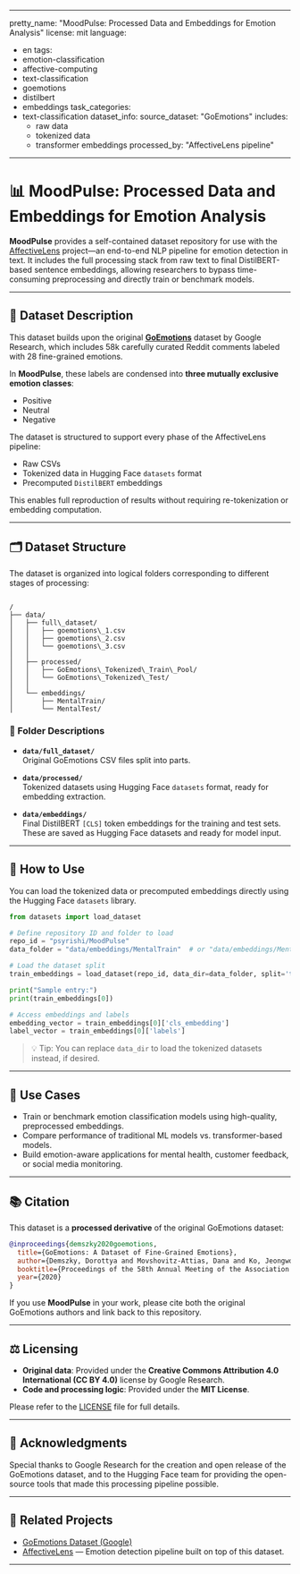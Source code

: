 
---
pretty_name: "MoodPulse: Processed Data and Embeddings for Emotion Analysis"
license: mit
language:
- en
tags:
- emotion-classification
- affective-computing
- text-classification
- goemotions
- distilbert
- embeddings
task_categories:
- text-classification
dataset_info:
  source_dataset: "GoEmotions"
  includes:
    - raw data
    - tokenized data
    - transformer embeddings
  processed_by: "AffectiveLens pipeline"
---

# 📊 MoodPulse: Processed Data and Embeddings for Emotion Analysis

**MoodPulse** provides a self-contained dataset repository for use with the [AffectiveLens](https://github.com/your-username/AffectiveLens) project—an end-to-end NLP pipeline for emotion detection in text. It includes the full processing stack from raw text to final DistilBERT-based sentence embeddings, allowing researchers to bypass time-consuming preprocessing and directly train or benchmark models.

---

## 🧾 Dataset Description

This dataset builds upon the original **[GoEmotions](https://github.com/google-research/goemotions)** dataset by Google Research, which includes 58k carefully curated Reddit comments labeled with 28 fine-grained emotions.

In **MoodPulse**, these labels are condensed into **three mutually exclusive emotion classes**:
- Positive
- Neutral
- Negative

The dataset is structured to support every phase of the AffectiveLens pipeline:
- Raw CSVs
- Tokenized data in Hugging Face `datasets` format
- Precomputed `DistilBERT` embeddings

This enables full reproduction of results without requiring re-tokenization or embedding computation.

---

## 🗂️ Dataset Structure

The dataset is organized into logical folders corresponding to different stages of processing:

```

/
├── data/
│   ├── full\_dataset/
│   │   ├── goemotions\_1.csv
│   │   ├── goemotions\_2.csv
│   │   └── goemotions\_3.csv
│   │
│   ├── processed/
│   │   ├── GoEmotions\_Tokenized\_Train\_Pool/
│   │   └── GoEmotions\_Tokenized\_Test/
│   │
│   └── embeddings/
│       ├── MentalTrain/
│       └── MentalTest/

````

### 📁 Folder Descriptions

- **`data/full_dataset/`**  
  Original GoEmotions CSV files split into parts.

- **`data/processed/`**  
  Tokenized datasets using Hugging Face `datasets` format, ready for embedding extraction.

- **`data/embeddings/`**  
  Final DistilBERT `[CLS]` token embeddings for the training and test sets. These are saved as Hugging Face datasets and ready for model input.

---

## 🚀 How to Use

You can load the tokenized data or precomputed embeddings directly using the Hugging Face `datasets` library.

```python
from datasets import load_dataset

# Define repository ID and folder to load
repo_id = "psyrishi/MoodPulse"
data_folder = "data/embeddings/MentalTrain"  # or "data/embeddings/MentalTest"

# Load the dataset split
train_embeddings = load_dataset(repo_id, data_dir=data_folder, split='train')

print("Sample entry:")
print(train_embeddings[0])

# Access embeddings and labels
embedding_vector = train_embeddings[0]['cls_embedding']
label_vector = train_embeddings[0]['labels']
````

> 💡 Tip: You can replace `data_dir` to load the tokenized datasets instead, if desired.

---

## 📌 Use Cases

* Train or benchmark emotion classification models using high-quality, preprocessed embeddings.
* Compare performance of traditional ML models vs. transformer-based models.
* Build emotion-aware applications for mental health, customer feedback, or social media monitoring.

---

## 📚 Citation

This dataset is a **processed derivative** of the original GoEmotions dataset:

```bibtex
@inproceedings{demszky2020goemotions,
  title={GoEmotions: A Dataset of Fine-Grained Emotions},
  author={Demszky, Dorottya and Movshovitz-Attias, Dana and Ko, Jeongwoo and Cowen, Alan and Nemade, Gaurav and Ravi, Sujith},
  booktitle={Proceedings of the 58th Annual Meeting of the Association for Computational Linguistics (ACL)},
  year={2020}
}
```

If you use **MoodPulse** in your work, please cite both the original GoEmotions authors and link back to this repository.

---

## ⚖️ Licensing

* **Original data**: Provided under the **Creative Commons Attribution 4.0 International (CC BY 4.0)** license by Google Research.
* **Code and processing logic**: Provided under the **MIT License**.

Please refer to the [LICENSE](./LICENSE) file for full details.

---

## 🙏 Acknowledgments

Special thanks to Google Research for the creation and open release of the GoEmotions dataset, and to the Hugging Face team for providing the open-source tools that made this processing pipeline possible.

---

## 🔗 Related Projects

* [GoEmotions Dataset (Google)](https://github.com/google-research/goemotions)
* [AffectiveLens](https://github.com/psywarrior1998/AffectiveLens) — Emotion detection pipeline built on top of this dataset.

---
